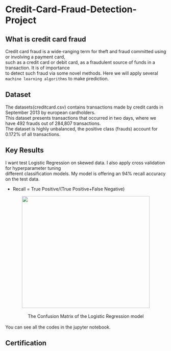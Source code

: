 # Credit-Card-Fraud-Detection-Project
## What is credit card fraud
Credit card fraud is a wide-ranging term for theft and fraud committed using or involving a payment card,<br>
such as a credit card or debit card, as a fraudulent source of funds in a transaction. It is of importance<br>
to detect such fraud via some novel methods. Here we will apply several `machine learning algorithms` to make prediction.<br>

## Dataset
The datasets(creditcard.csv) contains transactions made by credit cards in September 2013 by european cardholders.<br> 
This dataset presents transactions that occurred in two days, where we have 492 frauds out of 284,807 transactions.<br> 
The dataset is highly unbalanced, the positive class (frauds) account for 0.172% of all transactions.<br>

## Key Results
I want test Logistic Regression on skewed data. I also apply cross validation for hyperparameter tuning<br>
different classification models. My model is offering an 94% recall accuracy on the test data.<br>
* Recall = True Positive/(True Positive+False Negative)
<div align=center><img width="400" height="350" src="https://github.com/songloveai/Credit-Card-Fraud-Detection-Project/tree/master/figures/Recall.png"/></div><br>
<div align=center>The Confusion Matrix of the Logistic Regression model</div><br>
You can see all the codes in the jupyter notebook.<br>

## Certification
